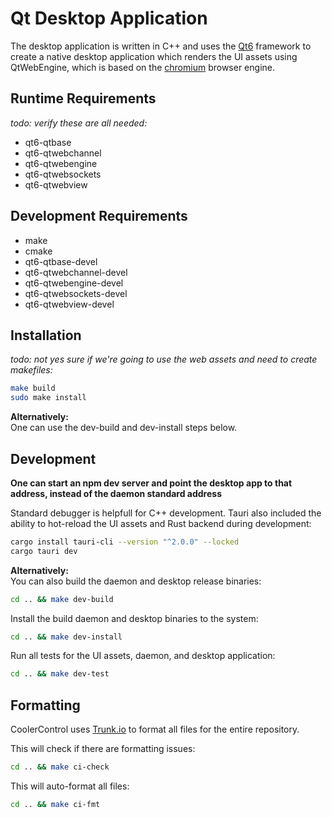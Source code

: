 # Qt Desktop Application

The desktop application is written in C++ and uses the [Qt6](https://www.qt.io/product/qt6)
framework to create a native desktop application which renders the UI assets using QtWebEngine,
which is based on the [chromium](https://www.chromium.org/) browser engine.

## Runtime Requirements

_todo: verify these are all needed:_

- qt6-qtbase
- qt6-qtwebchannel
- qt6-qtwebengine
- qt6-qtwebsockets
- qt6-qtwebview

## Development Requirements

- make
- cmake
- qt6-qtbase-devel
- qt6-qtwebchannel-devel
- qt6-qtwebengine-devel
- qt6-qtwebsockets-devel
- qt6-qtwebview-devel

## Installation

_todo: not yes sure if we're going to use the web assets and need to create makefiles:_

```bash
make build
sudo make install
```

**Alternatively:**  
One can use the dev-build and dev-install steps below.

## Development

**One can start an npm dev server and point the desktop app to that address, instead of the daemon
standard address**

Standard debugger is helpfull for C++ development. Tauri also included the ability to hot-reload the
UI assets and Rust backend during development:

```bash
cargo install tauri-cli --version "^2.0.0" --locked
cargo tauri dev
```

**Alternatively:**  
You can also build the daemon and desktop release binaries:

```bash
cd .. && make dev-build
```

Install the build daemon and desktop binaries to the system:

```bash
cd .. && make dev-install
```

Run all tests for the UI assets, daemon, and desktop application:

```bash
cd .. && make dev-test
```

## Formatting

CoolerControl uses [Trunk.io](https://github.com/trunk-io) to format all files for the entire
repository.

This will check if there are formatting issues:

```bash
cd .. && make ci-check
```

This will auto-format all files:

```bash
cd .. && make ci-fmt
```
